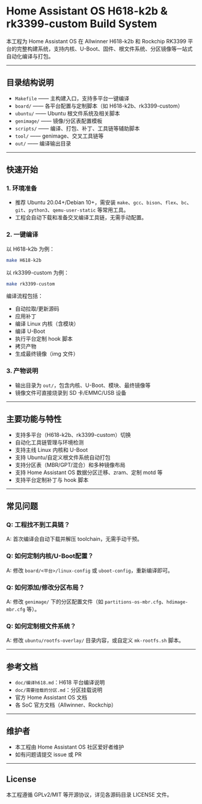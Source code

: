 # Home Assistant OS H618-k2b & rk3399-custom Build System

本工程为 Home Assistant OS 在 Allwinner H618-k2b 和 Rockchip RK3399 平台的完整构建系统，支持内核、U-Boot、固件、根文件系统、分区镜像等一站式自动化编译与打包。

---

## 目录结构说明

- `Makefile`                —— 主构建入口，支持多平台一键编译
- `board/`                  —— 各平台配置与定制脚本（如 H618-k2b、rk3399-custom）
- `ubuntu/`                  —— Ubuntu 根文件系统及相关脚本
- `genimage/`                —— 镜像/分区表配置模板
- `scripts/`                 —— 编译、打包、补丁、工具链等辅助脚本
- `tool/`                    —— genimage、交叉工具链等
- `out/`                     —— 编译输出目录

---

## 快速开始

### 1. 环境准备
- 推荐 Ubuntu 20.04+/Debian 10+，需安装 `make`、`gcc`、`bison`、`flex`、`bc`、`git`、`python3`、`qemu-user-static` 等常用工具。
- 工程会自动下载和准备交叉编译工具链，无需手动配置。

### 2. 一键编译

以 H618-k2b 为例：
```bash
make H618-k2b
```

以 rk3399-custom 为例：
```bash
make rk3399-custom
```

编译流程包括：
- 自动拉取/更新源码
- 应用补丁
- 编译 Linux 内核（含模块）
- 编译 U-Boot
- 执行平台定制 hook 脚本
- 拷贝产物
- 生成最终镜像（img 文件）

### 3. 产物说明
- 输出目录为 `out/`，包含内核、U-Boot、模块、最终镜像等
- 镜像文件可直接烧录到 SD 卡/EMMC/USB 设备

---

## 主要功能与特性
- 支持多平台（H618-k2b、rk3399-custom）切换
- 自动化工具链管理与环境检测
- 支持主线 Linux 内核和 U-Boot
- 支持 Ubuntu/自定义根文件系统自动打包
- 支持分区表（MBR/GPT/混合）和多种镜像布局
- 支持 Home Assistant OS 数据分区迁移、zram、定制 motd 等
- 支持平台定制补丁与 hook 脚本

---

## 常见问题

### Q: 工程找不到工具链？
A: 首次编译会自动下载并解压 toolchain，无需手动干预。

### Q: 如何定制内核/U-Boot配置？
A: 修改 `board/<平台>/linux-config` 或 `uboot-config`，重新编译即可。

### Q: 如何添加/修改分区布局？
A: 修改 `genimage/` 下的分区配置文件（如 `partitions-os-mbr.cfg`、`hdimage-mbr.cfg` 等）。

### Q: 如何定制根文件系统？
A: 修改 `ubuntu/rootfs-overlay/` 目录内容，或自定义 `mk-rootfs.sh` 脚本。

---

## 参考文档
- `doc/编译h618.md`：H618 平台编译说明
- `doc/需要挂载的分区.md`：分区挂载说明
- 官方 Home Assistant OS 文档
- 各 SoC 官方文档（Allwinner、Rockchip）

---

## 维护者
- 本工程由 Home Assistant OS 社区爱好者维护
- 如有问题请提交 issue 或 PR

---

## License
本工程遵循 GPLv2/MIT 等开源协议，详见各源码目录 LICENSE 文件。
